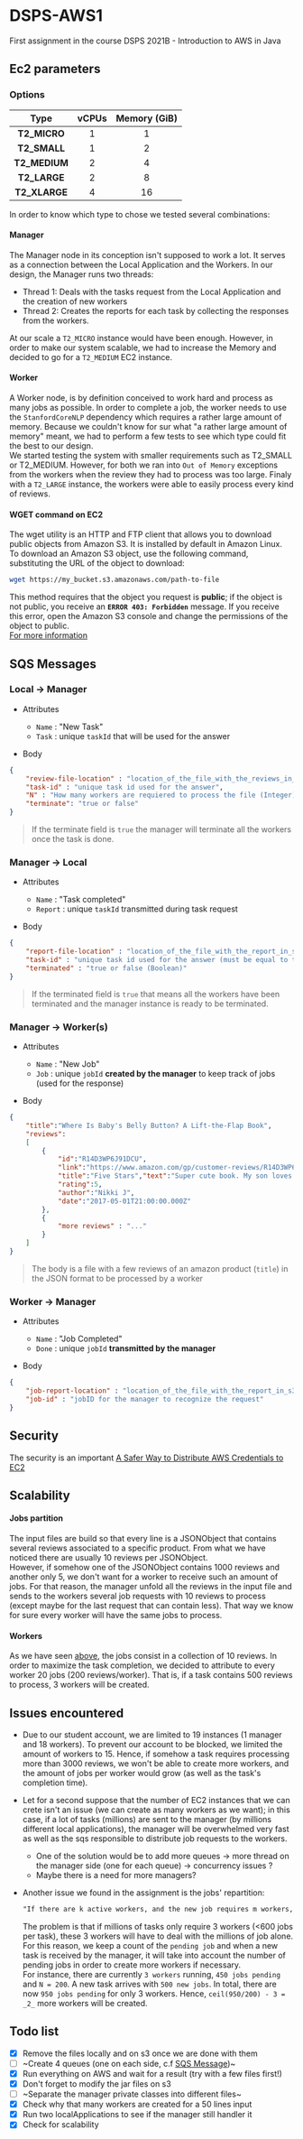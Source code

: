 # DSPS-AWS1
First assignment in the course DSPS 2021B - Introduction to AWS in Java

## Ec2 parameters
### Options
|      Type      |  vCPUs | Memory (GiB) |
| :------------: | :----: | :----------: | 
|__T2_MICRO__    | 1      | 1            |
|__T2_SMALL__    | 1      | 2            |
|__T2_MEDIUM__   | 2      | 4            |
|__T2_LARGE__    | 2      | 8            |
|__T2_XLARGE__   | 4      | 16           |

In order to know which type to chose we tested several combinations:
#### Manager
The Manager node in its conception isn't supposed to work a lot. It serves as a connection between the Local Application
and the Workers. In our design, the Manager runs two threads:
* Thread 1: Deals with the tasks request from the Local Application and the creation of new workers
* Thread 2: Creates the reports for each task by collecting the responses from the workers.

At our scale a `T2_MICRO` instance would have been enough. However, in order to make our system scalable, we
had to increase the Memory and decided to go for a `T2_MEDIUM` EC2 instance.

#### Worker
A Worker node, is by definition conceived to work hard and process as many jobs as possible. In order to complete a job, the
worker needs to use the `StanfordCoreNLP` dependency which requires a rather large amount of memory. Because we couldn't know
for sur what "a rather large amount of memory" meant, we had to perform a few tests to see which type could fit the best to
our design.  
We started testing the system with smaller requirements such as T2_SMALL or T2_MEDIUM. However, for both we ran into
`Out of Memory` exceptions from the workers when the review they had to process was too large. Finaly with a `T2_LARGE`
instance, the workers were able to easily process every kind of reviews.

#### WGET command on EC2
The wget utility is an HTTP and FTP client that allows you to download public objects from Amazon S3. It is installed by default in Amazon Linux.
To download an Amazon S3 object, use the following command, substituting the URL of the object to download:
```bash 
wget https://my_bucket.s3.amazonaws.com/path-to-file
```  
This method requires that the object you request is __public__; if the object is not public, you receive an __`ERROR 403: Forbidden`__
message. If you receive this error, open the Amazon S3 console and change the permissions of the object to public.  
[For more information](https://docs.aws.amazon.com/AWSEC2/latest/UserGuide/AmazonS3.html)

## SQS Messages

### Local &rarr; Manager
* Attributes
	* `Name` : "New Task"
	* `Task` : unique `taskId` that will be used for the answer

* Body
```json
{
	"review-file-location" : "location_of_the_file_with_the_reviews_in_s3(.txt)",
	"task-id" : "unique task id used for the answer",
	"N" : "How many workers are requiered to process the file (Integer)",
	"terminate": "true or false"
}
```
> If the terminate field is `true` the manager will terminate all the workers once the task is done.

### Manager &rarr; Local
* Attributes
	* `Name` : "Task completed"
	* `Report` : unique `taskId` transmitted during task request

* Body
```json
{
	"report-file-location" : "location_of_the_file_with_the_report_in_s3(.txt)",
	"task-id" : "unique task id used for the answer (must be equal to the one sent during request",
	"terminated" : "true or false (Boolean)"
}
```
> If the terminated field is `true` that means all the workers have been terminated and the manager instance is ready to be terminated.

### Manager &rarr; Worker(s)
* Attributes
	* `Name` : "New Job"
	* `Job` : unique `jobId` __created by the manager__ to keep track of jobs (used for the response)

* Body
```json
{
	"title":"Where Is Baby's Belly Button? A Lift-the-Flap Book",
	"reviews":
	[
		{
			"id":"R14D3WP6J91DCU",
			"link":"https://www.amazon.com/gp/customer-reviews/R14D3WP6J91DCU/ref=cm_cr_arp_d_rvw_ttl?ie=UTF8&ASIN=0689835604",
			"title":"Five Stars","text":"Super cute book. My son loves lifting the flaps.",
			"rating":5,
			"author":"Nikki J",
			"date":"2017-05-01T21:00:00.000Z"
		},
		{
			"more reviews" : "..."
		}
	]
}
```
> The body is a file with a few reviews of an amazon product (`title`) in the JSON format to be processed by a worker

### Worker &rarr; Manager
* Attributes
	* `Name` : "Job Completed"
	* `Done` : unique `jobId` __transmitted by the manager__

* Body
```json
{
	"job-report-location" : "location_of_the_file_with_the_report_in_s3(.txt)",
	"job-id" : "jobID for the manager to recognize the request"
}
```

## Security

The security is an important
[A Safer Way to Distribute AWS Credentials to EC2](https://aws.amazon.com/fr/blogs/security/a-safer-way-to-distribute-aws-credentials-to-ec2/)

## Scalability

#### Jobs partition
The input files are build so that every line is a JSONObject that contains several reviews associated to a specific product.
From what we have noticed there are usually 10 reviews per JSONObject.  
However, if somehow one of the JSONObject contains 1000 reviews and another only 5, we don't want for a worker to receive
such an amount of jobs. For that reason, the manager unfold all the reviews in the input file and sends to the workers several
job requests with 10 reviews to process (except maybe for the last request that can contain less). That way we know for sure
every worker will have the same jobs to process.

#### Workers
As we have seen [above](#jobs-partition), the jobs consist in a collection of 10 reviews. In order to maximize the task completion,
we decided to attribute to every worker 20 jobs (200 reviews/worker). That is, if a task contains 500 reviews to process,
3 workers will be created.

## Issues encountered

* Due to our student account, we are limited to 19 instances (1 manager and 18 workers). To prevent our account to be blocked,
  we limited the amount of workers to 15.  Hence, if somehow a task requires processing more than 3000 reviews, we won't be able
  to create more workers, and the amount of jobs per worker would grow (as well as the task's completion time).


* Let for a second suppose that the number of EC2 instances that we can crete isn't an issue (we can create as many workers
  as we want); in this case, if a lot of tasks (millions) are sent to the manager (by millions different local applications), the
  manager will be overwhelmed very fast as well as the sqs responsible to distribute job requests to the workers.

	* One of the solution would be to add more queues &rarr; more thread on the manager side (one for each queue) &rarr; concurrency issues ?
	* Maybe there is a need for more managers?


* Another issue we found in the assignment is the jobs' repartition:
  ```txt
  "If there are k active workers, and the new job requires m workers, then the manager should create m-k new workers, if possible"
  ```  
  The problem is that if millions of tasks only require 3 workers (<600 jobs per task), these 3 workers will have to deal with 
  the millions of job alone. For this reason, we keep a count of the `pending job` and when a new task is received
  by the manager, it will take into account the number of pending jobs in order to create more workers if necessary.  
  For instance, there are currently `3 workers` running, `450 jobs pending` and `N = 200`. A new task arrives with `500 new jobs`. 
  In total, there are now `950 jobs pending` for only 3 workers. Hence, `ceil(950/200) - 3 = _2_` more workers will be created.

## Todo list
- [x] Remove the files locally and on s3 once we are done with them
- [ ] ~Create 4 queues (one on each side, c.f [SQS Message](#sqs-messages))~
- [x] Run everything on AWS and wait for a result (try with a few files first!)
- [x] Don't forget to modify the jar files on s3
- [ ] ~Separate the manager private classes into different files~
- [x] Check why that many workers are created for a 50 lines input
- [x] Run two localApplications to see if the manager still handler it
- [x] Check for scalability 
